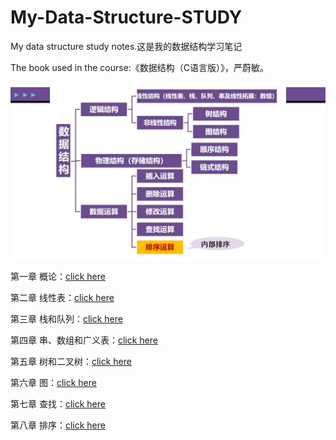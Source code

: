 # My-Data-Structure-STUDY
My data structure study notes.这是我的数据结构学习笔记

The book used in the course:《数据结构（C语言版）》，严蔚敏。

![Data Structure](https://github.com/pluckypioneer/My-Data-Structure-STUDY/blob/main/NOTES/PICTURE/%E6%95%B0%E6%8D%AE%E7%BB%93%E6%9E%84.jpg?raw=true)

第一章 概论：[click here](https://github.com/pluckypioneer/My-Data-Structure-STUDY/blob/main/NOTES/%E6%A6%82%E8%AE%BA%20.pdf)

第二章 线性表：[click here](https://github.com/pluckypioneer/My-Data-Structure-STUDY/blob/main/NOTES/%E7%BA%BF%E6%80%A7%E8%A1%A8.pdf)

第三章 栈和队列：[click here](https://github.com/pluckypioneer/My-Data-Structure-STUDY/blob/main/NOTES/%E6%A0%88%E5%92%8C%E9%98%9F%E5%88%97.pdf)

第四章 串、数组和广义表：[click here](https://github.com/pluckypioneer/My-Data-Structure-STUDY/blob/main/NOTES/%E4%B8%B2%E3%80%81%E6%95%B0%E7%BB%84%E3%80%81%E5%B9%BF%E4%B9%89%E8%A1%A8.pdf)

第五章 树和二叉树：[click here](https://github.com/pluckypioneer/My-Data-Structure-STUDY/blob/main/NOTES/%E6%A0%91%E5%92%8C%E4%BA%8C%E5%8F%89%E6%A0%91.pdf)

第六章 图：[click here](https://github.com/pluckypioneer/My-Data-Structure-STUDY/blob/main/NOTES/%E5%9B%BE.pdf)

第七章 查找：[click here](https://github.com/pluckypioneer/My-Data-Structure-STUDY/blob/main/NOTES/%E6%9F%A5%E6%89%BE.pdf)

第八章 排序：[click here](https://github.com/pluckypioneer/My-Data-Structure-STUDY/blob/main/NOTES/%E6%8E%92%E5%BA%8F.pdf)
